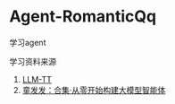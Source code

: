 # Agent-RomanticQq
学习agent

学习资料来源
1. [LLM-TT](https://github.com/TongTong313/LLM-TT)
2. [童发发：合集·从零开始构建大模型智能体](https://space.bilibili.com/323109608/lists/5234382?type=season)